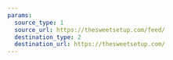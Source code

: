 ```yaml
---
params:
  source_type: 1
  source_url: https://thesweetsetup.com/feed/
  destination_type: 2
  destination_url: https://thesweetsetup.com/
---
```

